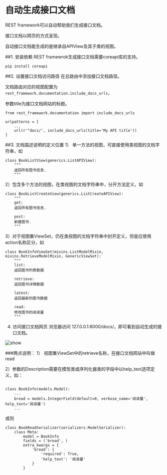 # 自动生成接口文档
REST framework可以自动帮助我们生成接口文档。

接口文档以网页的方式呈现。

自动接口文档能生成的是继承自APIView及其子类的视图。

##1. 安装依赖
REST framewrok生成接口文档需要coreapi库的支持。

```pip install coreapi```

##2. 设置接口文档访问路径
在总路由中添加接口文档路径。

文档路由对应的视图配置为```rest_framework.documentation.include_docs_urls```，

参数title为接口文档网站的标题。

```
from rest_framework.documentation import include_docs_urls

urlpatterns = [
    ...
    url(r'^docs/', include_docs_urls(title='My API title'))
]
```

##3. 文档描述说明的定义位置
1） 单一方法的视图，可直接使用类视图的文档字符串，如

```
class BookListView(generics.ListAPIView):
    """
    返回所有图书信息.
    """
```
2）包含多个方法的视图，在类视图的文档字符串中，分开方法定义，如

```
class BookListCreateView(generics.ListCreateAPIView):
    """
    get:
    返回所有图书信息.

    post:
    新建图书.
    """
```
3）对于视图集ViewSet，仍在类视图的文档字符串中封开定义，但是应使用action名称区分，如

```
class BookInfoViewSet(mixins.ListModelMixin, mixins.RetrieveModelMixin, GenericViewSet):
    """
    list:
    返回图书列表数据

    retrieve:
    返回图书详情数据

    latest:
    返回最新的图书数据

    read:
    修改图书的阅读量
    """
```
4. 访问接口文档网页
浏览器访问 127.0.0.1:8000/docs/，即可看到自动生成的接口文档。

![show](../pic/day14/接口文档网页.png
)

###两点说明：
1） 视图集ViewSet中的retrieve名称，在接口文档网站中叫做read

2）参数的Description需要在模型类或序列化器类的字段中以help_text选项定义，如：

```

class BookInfo(models.Model):
    ...
    bread = models.IntegerField(default=0, verbose_name='阅读量', help_text='阅读量')
    ...
```
或则

```
class BookReadSerializer(serializers.ModelSerializer):
    class Meta:
        model = BookInfo
        fields = ('bread', )
        extra_kwargs = {
            'bread': {
                'required': True,
                'help_text': '阅读量'
            }
        }
```

